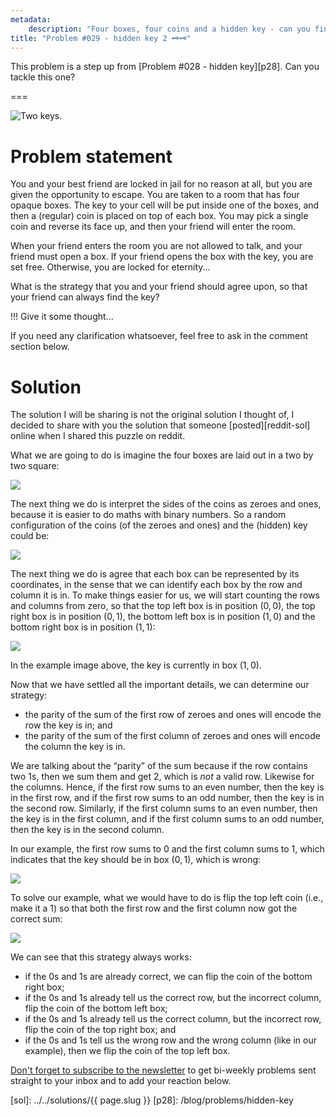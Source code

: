 ```yaml
---
metadata:
    description: "Four boxes, four coins and a hidden key - can you find it?"
title: "Problem #029 - hidden key 2 🗝️🗝️"
---
```


This problem is a step up from [Problem #028 - hidden key][p28].
Can you tackle this one?

===

![Two keys.](thumbnail.png "Original photograph from Aneta Pawlik on Unsplash.")


# Problem statement

You and your best friend are locked in jail for no reason at all, but you are
given the opportunity to escape.
You are taken to a room that has four opaque boxes.
The key to your cell will be put inside one of the boxes, and then a (regular)
coin is placed on top of each box.
You may pick a single coin and reverse its face up,
and then your friend will enter the room.

When your friend enters the room you are not allowed to talk, and your friend
must open a box.
If your friend opens the box with the key, you are set free.
Otherwise, you are locked for eternity...

What is the strategy that you and your friend should agree upon, so that
your friend can always find the key?

!!! Give it some thought...

If you need any clarification whatsoever, feel free to ask in the comment section below.



# Solution

The solution I will be sharing is not the original solution I thought of,
I decided to share with you the solution that someone [posted][reddit-sol]
online when I shared this puzzle on reddit.

What we are going to do is imagine the four boxes are laid out in a two by two square:

![](_boxes_1.png)

The next thing we do is interpret the sides of the coins as zeroes and ones,
because it is easier to do maths with binary numbers.
So a random configuration of the coins (of the zeroes and ones) and the
(hidden) key could be:

![](_boxes_2.png)

The next thing we do is agree that each box can be represented by its coordinates,
in the sense that we can identify each box by the row and column it is in.
To make things easier for us, we will start counting the rows and columns from zero,
so that the top left box is in position $(0, 0)$, the top right box is in position
$(0, 1)$, the bottom left box is in position $(1, 0)$ and the bottom right box
is in position $(1, 1)$:

![](_boxes_3.webp)

In the example image above, the key is currently in box $(1, 0)$.

Now that we have settled all the important details, we can determine our strategy:

 - the parity of the sum of the first row of zeroes and ones
will encode the row the key is in; and
 - the parity of the sum of the first column of zeroes and ones
will encode the column the key is in.

We are talking about the “parity” of the sum because if the row contains two $1$s,
then we sum them and get $2$, which is *not* a valid row.
Likewise for the columns.
Hence, if the first row sums to an even number, then the key is in the first row,
and if the first row sums to an odd number, then the key is in the second row.
Similarly, if the first column sums to an even number, then the key is in the first
column, and if the first column sums to an odd number, then the key is in the second column.

In our example, the first row sums to $0$ and the first column sums to $1$,
which indicates that the key should be in box $(0, 1)$, which is wrong:

![](_boxes_4.png)

To solve our example, what we would have to do is flip the top left coin
(i.e., make it a $1$) so that both the first row and the first column
now got the correct sum:

![](_boxes_5.png)

We can see that this strategy always works:

 - if the $0$s and $1$s are already correct, we can flip the coin of the bottom right box;
 - if the $0$s and $1$s already tell us the correct row, but the incorrect column,
flip the coin of the bottom left box;
 - if the $0$s and $1$s already tell us the correct column, but the incorrect row,
flip the coin of the top right box; and
 - if the $0$s and $1$s tell us the wrong row and the wrong column (like in our example),
then we flip the coin of the top left box.


[Don't forget to subscribe to the newsletter][subscribe] to get bi-weekly
problems sent straight to your inbox and to add your reaction below.

[subscribe]: https://mathspp.com/subscribe
[sol]: ../../solutions/{{ page.slug }}
[p28]: /blog/problems/hidden-key
